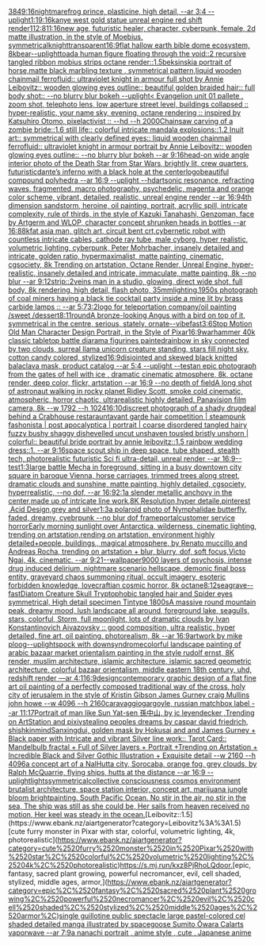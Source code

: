 [384](https://www.ebank.nz/aiartgenerator?category=384)[9:16](https://www.ebank.nz/aiartgenerator?category=9%3A16)[nightmare](https://www.ebank.nz/aiartgenerator?category=nightmare)[frog prince, plasticine, high detail, --ar 3:4 --uplight](https://www.ebank.nz/aiartgenerator?category=frog%2520prince%2C%2520plasticine%2C%2520high%2520detail%2C%2520--ar%25203%3A4%2520--uplight)[1:1](https://www.ebank.nz/aiartgenerator?category=1%3A1)[9:16](https://www.ebank.nz/aiartgenerator?category=9%3A16)[kanye west gold statue unreal engine red shift render](https://www.ebank.nz/aiartgenerator?category=kanye%2520west%2520gold%2520statue%2520unreal%2520engine%2520red%2520shift%2520render)[1](https://www.ebank.nz/aiartgenerator?category=1)[12:8](https://www.ebank.nz/aiartgenerator?category=12%3A8)[11:16](https://www.ebank.nz/aiartgenerator?category=11%3A16)[new age, futuristic healer, character, cyberpunk, female, 2d matte illustration, in the style of Moebius, symmetrical](https://www.ebank.nz/aiartgenerator?category=new%2520age%2C%2520futuristic%2520healer%2C%2520character%2C%2520cyberpunk%2C%2520female%2C%25202d%2520matte%2520illustration%2C%2520in%2520the%2520style%2520of%2520Moebius%2C%2520symmetrical)[knight](https://www.ebank.nz/aiartgenerator?category=knight)[transparent](https://www.ebank.nz/aiartgenerator?category=transparent)[16:9](https://www.ebank.nz/aiartgenerator?category=16%3A9)[flat hallow earth bible dome ecosystem, 8k](https://www.ebank.nz/aiartgenerator?category=flat%2520hallow%2520earth%2520bible%2520dome%2520ecosystem%2C%25208k)[bear](https://www.ebank.nz/aiartgenerator?category=bear)[--uplight](https://www.ebank.nz/aiartgenerator?category=--uplight)[toad](https://www.ebank.nz/aiartgenerator?category=toad)[a human figure floating through the void::2 recursive tangled ribbon mobius strips octane render::1.5](https://www.ebank.nz/aiartgenerator?category=a%2520human%2520figure%2520floating%2520through%2520the%2520void%3A%3A2%2520recursive%2520tangled%2520ribbon%2520mobius%2520strips%2520octane%2520render%3A%3A1.5)[beksinski](https://www.ebank.nz/aiartgenerator?category=beksinski)[a portrait of horse,matte  black marbling texture , symmetrical pattern,](https://www.ebank.nz/aiartgenerator?category=a%2520portrait%2520of%2520horse%2Cmatte%2520%2520black%2520marbling%2520texture%2520%2C%2520symmetrical%2520pattern%2C)[liquid wooden chainmail ferrofluid:: ultraviolet knight in armour full shot by Annie Leibovitz:: wooden glowing eyes outline:: beautiful golden braided hair:: full body shot:: --no blurry blur bokeh --uplight](https://www.ebank.nz/aiartgenerator?category=liquid%2520wooden%2520chainmail%2520ferrofluid%3A%3A%2520ultraviolet%2520knight%2520in%2520armour%2520full%2520shot%2520by%2520Annie%2520Leibovitz%3A%3A%2520wooden%2520glowing%2520eyes%2520outline%3A%3A%2520beautiful%2520golden%2520braided%2520hair%3A%3A%2520full%2520body%2520shot%3A%3A%2520--no%2520blurry%2520blur%2520bokeh%2520--uplight)[< Evangelion unit 01 pallete , zoom shot, telephoto lens, low aperture street level, buildings collapsed :: hyper-realistic, your name sky, evening, octane rendering :: inspired by Katsuhiro Otomo, pixelactivist :: --hd --h 2000](https://www.ebank.nz/aiartgenerator?category=%3C%2520Evangelion%2520unit%252001%2520pallete%2520%2C%2520zoom%2520shot%2C%2520telephoto%2520lens%2C%2520low%2520aperture%2520street%2520level%2C%2520buildings%2520collapsed%2520%3A%3A%2520hyper-realistic%2C%2520your%2520name%2520sky%2C%2520evening%2C%2520octane%2520rendering%2520%3A%3A%2520inspired%2520by%2520Katsuhiro%2520Otomo%2C%2520pixelactivist%2520%3A%3A%2520--hd%2520--h%25202000)[Chainsaw carving of a zombie bride::1.6 still life:: colorful intricate mandala explosions::1.2 Inuit art:: symmetrical with clearly defined eyes:: liquid wooden chainmail ferrofluid:: ultraviolet knight in armour portrait by Annie Leibovitz:: wooden glowing eyes outline:: --no blurry blur bokeh --ar 9:16](https://www.ebank.nz/aiartgenerator?category=Chainsaw%2520carving%2520of%2520a%2520zombie%2520bride%3A%3A1.6%2520still%2520life%3A%3A%2520colorful%2520intricate%2520mandala%2520explosions%3A%3A1.2%2520Inuit%2520art%3A%3A%2520symmetrical%2520with%2520clearly%2520defined%2520eyes%3A%3A%2520liquid%2520wooden%2520chainmail%2520ferrofluid%3A%3A%2520ultraviolet%2520knight%2520in%2520armour%2520portrait%2520by%2520Annie%2520Leibovitz%3A%3A%2520wooden%2520glowing%2520eyes%2520outline%3A%3A%2520--no%2520blurry%2520blur%2520bokeh%2520--ar%25209%3A16)[](https://www.ebank.nz/aiartgenerator?category=)[head-on wide angle interior photo of the Death Star from Star Wars, brightly lit, crew quarters, futuristic](https://www.ebank.nz/aiartgenerator?category=head-on%2520wide%2520angle%2520interior%2520photo%2520of%2520the%2520Death%2520Star%2520from%2520Star%2520Wars%2C%2520brightly%2520lit%2C%2520crew%2520quarters%2C%2520futuristic)[dante’s inferno with a black hole at the center](https://www.ebank.nz/aiartgenerator?category=dante%E2%80%99s%2520inferno%2520with%2520a%2520black%2520hole%2520at%2520the%2520center)[logo](https://www.ebank.nz/aiartgenerator?category=logo)[beautiful compound polyhedra --ar 16:9 --uplight --hd](https://www.ebank.nz/aiartgenerator?category=beautiful%2520compound%2520polyhedra%2520--ar%252016%3A9%2520--uplight%2520--hd)[art](https://www.ebank.nz/aiartgenerator?category=art)[sonic resonance, refracting waves, fragmented, macro photography, psychedelic, magenta and orange color scheme, vibrant, detailed, realistic, unreal engine render --ar 16:9](https://www.ebank.nz/aiartgenerator?category=sonic%2520resonance%2C%2520refracting%2520waves%2C%2520fragmented%2C%2520macro%2520photography%2C%2520psychedelic%2C%2520magenta%2520and%2520orange%2520color%2520scheme%2C%2520vibrant%2C%2520detailed%2C%2520realistic%2C%2520unreal%2520engine%2520render%2520--ar%252016%3A9)[4th dimension sandstorm, heroine, oil painting, portrait, acryllic spill, intricate complexity, rule of thirds, in the style of Kazuki Tanahashi, Genzoman, face by Artgerm and WLOP, character concept shrunken heads in bottles --ar 16:8](https://www.ebank.nz/aiartgenerator?category=4th%2520dimension%2520sandstorm%2C%2520heroine%2C%2520oil%2520painting%2C%2520portrait%2C%2520acryllic%2520spill%2C%2520intricate%2520complexity%2C%2520rule%2520of%2520thirds%2C%2520in%2520the%2520style%2520of%2520Kazuki%2520Tanahashi%2C%2520Genzoman%2C%2520face%2520by%2520Artgerm%2520and%2520WLOP%2C%2520character%2520concept%2520shrunken%2520heads%2520in%2520bottles%2520--ar%252016%3A8)[8k](https://www.ebank.nz/aiartgenerator?category=8k)[fat asia man, glitch art, circuit bent crt,cybernetic robot with countless intricate cables,  cathode ray tube, male cyborg, hyper realistic, volumetric lighting, cyberpunk, Peter Mohrbacher, insanely detailed and intricate, golden ratio, hypermaximalist, matte painting, cinematic, cgsociety, 8k Trending on artstation, Octane Render, Unreal Engine, hyper-realistic, insanely detailed and intricate, immaculate, matte painting, 8k --no blur --ar 9:12](https://www.ebank.nz/aiartgenerator?category=fat%2520asia%2520man%2C%2520glitch%2520art%2C%2520circuit%2520bent%2520crt%2Ccybernetic%2520robot%2520with%2520countless%2520intricate%2520cables%2C%2520%2520cathode%2520ray%2520tube%2C%2520male%2520cyborg%2C%2520hyper%2520realistic%2C%2520volumetric%2520lighting%2C%2520cyberpunk%2C%2520Peter%2520Mohrbacher%2C%2520insanely%2520detailed%2520and%2520intricate%2C%2520golden%2520ratio%2C%2520hypermaximalist%2C%2520matte%2520painting%2C%2520cinematic%2C%2520cgsociety%2C%25208k%2520Trending%2520on%2520artstation%2C%2520Octane%2520Render%2C%2520Unreal%2520Engine%2C%2520hyper-realistic%2C%2520insanely%2520detailed%2520and%2520intricate%2C%2520immaculate%2C%2520matte%2520painting%2C%25208k%2520--no%2520blur%2520--ar%25209%3A12)[strip::2](https://www.ebank.nz/aiartgenerator?category=strip%3A%3A2)[veins man in a studio, glowing, direct wide shot, full body, 8k rendering, high detail, flash photo, 35mm](https://www.ebank.nz/aiartgenerator?category=veins%2520man%2520in%2520a%2520studio%2C%2520glowing%2C%2520direct%2520wide%2520shot%2C%2520full%2520body%2C%25208k%2520rendering%2C%2520high%2520detail%2C%2520flash%2520photo%2C%252035mm)[lighting,](https://www.ebank.nz/aiartgenerator?category=lighting%2C)[1950s photograph of coal miners having a black tie cocktail party inside a mine lit by brass carbide lamps :: --ar 5:7](https://www.ebank.nz/aiartgenerator?category=1950s%2520photograph%2520of%2520coal%2520miners%2520having%2520a%2520black%2520tie%2520cocktail%2520party%2520inside%2520a%2520mine%2520lit%2520by%2520brass%2520carbide%2520lamps%2520%3A%3A%2520--ar%25205%3A7)[3:2](https://www.ebank.nz/aiartgenerator?category=3%3A2)[logo for teleportation company](https://www.ebank.nz/aiartgenerator?category=logo%2520for%2520teleportation%2520company)[/oil painting /sweet /dessert](https://www.ebank.nz/aiartgenerator?category=/oil%2520painting%2520/sweet%2520/dessert)[8:11](https://www.ebank.nz/aiartgenerator?category=8%3A11)[round](https://www.ebank.nz/aiartgenerator?category=round)[A bronze-looking Angus with a bird on top of it, symmetrical in the centre, serious, stately, ornate](https://www.ebank.nz/aiartgenerator?category=A%2520bronze-looking%2520Angus%2520with%2520a%2520bird%2520on%2520top%2520of%2520it%2C%2520symmetrical%2520in%2520the%2520centre%2C%2520serious%2C%2520stately%2C%2520ornate)[--vibefast](https://www.ebank.nz/aiartgenerator?category=--vibefast)[3:6](https://www.ebank.nz/aiartgenerator?category=3%3A6)[Stop Motion Old Man Character Design Portrait, in the Style of Pixar](https://www.ebank.nz/aiartgenerator?category=Stop%2520Motion%2520Old%2520Man%2520Character%2520Design%2520Portrait%2C%2520in%2520the%2520Style%2520of%2520Pixar)[16:9](https://www.ebank.nz/aiartgenerator?category=16%3A9)[warhammer 40k classic tabletop battle diarama figurines painted](https://www.ebank.nz/aiartgenerator?category=warhammer%252040k%2520classic%2520tabletop%2520battle%2520diarama%2520figurines%2520painted)[rainbow in sky connected by two clouds, surreal llama unicorn creature standing, stars fill night sky, cotton candy colored, stylized](https://www.ebank.nz/aiartgenerator?category=rainbow%2520in%2520sky%2520connected%2520by%2520two%2520clouds%2C%2520surreal%2520llama%2520unicorn%2520creature%2520standing%2C%2520stars%2520fill%2520night%2520sky%2C%2520cotton%2520candy%2520colored%2C%2520stylized)[16:9](https://www.ebank.nz/aiartgenerator?category=16%3A9)[disjointed and skewed black knitted balaclava mask, product catalog --ar 5:4 --uplight --test](https://www.ebank.nz/aiartgenerator?category=disjointed%2520and%2520skewed%2520black%2520knitted%2520balaclava%2520mask%2C%2520product%2520catalog%2520--ar%25205%3A4%2520--uplight%2520--test)[an epic photograph from the gates of hell with ice , dramatic cinematic atmosphere, 8k, octane render, deep color, flickr, artstation --ar 16:9 --no depth of field](https://www.ebank.nz/aiartgenerator?category=an%2520epic%2520photograph%2520from%2520the%2520gates%2520of%2520hell%2520with%2520ice%2520%2C%2520dramatic%2520cinematic%2520atmosphere%2C%25208k%2C%2520octane%2520render%2C%2520deep%2520color%2C%2520flickr%2C%2520artstation%2520--ar%252016%3A9%2520--no%2520depth%2520of%2520field)[A long shot of astronaut walking in rocky planet Ridley Scott, smoke cold cinematic, atmospheric, horror chaotic, ultrarealistic highly detailed, Panavision film camera, 8k --w 1792 --h 1024](https://www.ebank.nz/aiartgenerator?category=A%2520long%2520shot%2520of%2520astronaut%2520walking%2520in%2520rocky%2520planet%2520Ridley%2520Scott%2C%2520smoke%2520cold%2520cinematic%2C%2520atmospheric%2C%2520horror%2520chaotic%2C%2520ultrarealistic%2520highly%2520detailed%2C%2520Panavision%2520film%2520camera%2C%25208k%2520--w%25201792%2520--h%25201024)[16:10](https://www.ebank.nz/aiartgenerator?category=16%3A10)[discreet photograph of a shady drugdeal behind a Crabhouse restaraunt](https://www.ebank.nz/aiartgenerator?category=discreet%2520photograph%2520of%2520a%2520shady%2520drugdeal%2520behind%2520a%2520Crabhouse%2520restaraunt)[avant garde hair competition | steampunk fashonista | post apocalyptica | portrait | coarse disordered tangled hairy fuzzy bushy shaggy dishevelled uncut unshaven tousled bristly unshorn | colorful:: beautiful bride portrait by annie leibovitz::1.5 rainbow wedding dress::1. --ar 9:16](https://www.ebank.nz/aiartgenerator?category=avant%2520garde%2520hair%2520competition%2520%7C%2520steampunk%2520fashonista%2520%7C%2520post%2520apocalyptica%2520%7C%2520portrait%2520%7C%2520coarse%2520disordered%2520tangled%2520hairy%2520fuzzy%2520bushy%2520shaggy%2520dishevelled%2520uncut%2520unshaven%2520tousled%2520bristly%2520unshorn%2520%7C%2520colorful%3A%3A%2520beautiful%2520bride%2520portrait%2520by%2520annie%2520leibovitz%3A%3A1.5%2520rainbow%2520wedding%2520dress%3A%3A1.%2520--ar%25209%3A16)[space scout ship in deep space, tube shaped, stealth tech, photorealistic futuristic Sci fi ultra-detail, unreal render --ar 16:9](https://www.ebank.nz/aiartgenerator?category=space%2520scout%2520ship%2520in%2520deep%2520space%2C%2520tube%2520shaped%2C%2520stealth%2520tech%2C%2520photorealistic%2520futuristic%2520Sci%2520fi%2520ultra-detail%2C%2520unreal%2520render%2520--ar%252016%3A9)[--test](https://www.ebank.nz/aiartgenerator?category=--test)[1:3](https://www.ebank.nz/aiartgenerator?category=1%3A3)[large battle Mecha in foreground, sitting in a busy downtown city square in baroque Vienna, horse carriages, trimmed trees along street, dramatic clouds and sunshine, matte painting, highly detailed, cgsociety, hyperrealistic, --no dof, --ar 16:9](https://www.ebank.nz/aiartgenerator?category=large%2520battle%2520Mecha%2520in%2520foreground%2C%2520sitting%2520in%2520a%2520busy%2520downtown%2520city%2520square%2520in%2520baroque%2520Vienna%2C%2520horse%2520carriages%2C%2520trimmed%2520trees%2520along%2520street%2C%2520dramatic%2520clouds%2520and%2520sunshine%2C%2520matte%2520painting%2C%2520highly%2520detailed%2C%2520cgsociety%2C%2520hyperrealistic%2C%2520--no%2520dof%2C%2520--ar%252016%3A9)[2:1](https://www.ebank.nz/aiartgenerator?category=2%3A1)[a slender metallic anchovy in the center,made up of intricate line work,8K Resolution,hyper detaile,pinterest ,Acid Design,grey and silver](https://www.ebank.nz/aiartgenerator?category=a%2520slender%2520metallic%2520anchovy%2520in%2520the%2520center%2Cmade%2520up%2520of%2520intricate%2520line%2520work%2C8K%2520Resolution%2Chyper%2520detaile%2Cpinterest%2520%2CAcid%2520Design%2Cgrey%2520and%2520silver)[1:3](https://www.ebank.nz/aiartgenerator?category=1%3A3)[a polaroid photo of Nymphalidae butterfly, faded, dreamy, cyebrpunk --no blur dof frame](https://www.ebank.nz/aiartgenerator?category=a%2520polaroid%2520photo%2520of%2520Nymphalidae%2520butterfly%2C%2520faded%2C%2520dreamy%2C%2520cyebrpunk%2520--no%2520blur%2520dof%2520frame)[portal](https://www.ebank.nz/aiartgenerator?category=portal)[customer service horror](https://www.ebank.nz/aiartgenerator?category=customer%2520service%2520horror)[Early morning sunlight over Antarctica, wilderness, cinematic lighting, trending on artstation,rending on artstation, environment highly detailed+people, buildings,, magical atmosphere, by Renato muccillo and Andreas Rocha, trending on artstation + blur, blurry, dof, soft focus,Victo Ngai, 4k, cinematic, --ar 9:21](https://www.ebank.nz/aiartgenerator?category=Early%2520morning%2520sunlight%2520over%2520Antarctica%2C%2520wilderness%2C%2520cinematic%2520lighting%2C%2520trending%2520on%2520artstation%2Crending%2520on%2520artstation%2C%2520environment%2520highly%2520detailed%2Bpeople%2C%2520buildings%2C%2C%2520magical%2520atmosphere%2C%2520by%2520Renato%2520muccillo%2520and%2520Andreas%2520Rocha%2C%2520trending%2520on%2520artstation%2520%2B%2520blur%2C%2520blurry%2C%2520dof%2C%2520soft%2520focus%2CVicto%2520Ngai%2C%25204k%2C%2520cinematic%2C%2520--ar%25209%3A21)[--wallpaper](https://www.ebank.nz/aiartgenerator?category=--wallpaper)[9000 layers of psychosis, intense drug induced delirium, nightmare scenario hellscape, demonic final boss entity, graveyard chaos summoning ritual, occult imagery, esoteric forbidden knowledge, lovecraftian cosmic horror, 8k octane](https://www.ebank.nz/aiartgenerator?category=9000%2520layers%2520of%2520psychosis%2C%2520intense%2520drug%2520induced%2520delirium%2C%2520nightmare%2520scenario%2520hellscape%2C%2520demonic%2520final%2520boss%2520entity%2C%2520graveyard%2520chaos%2520summoning%2520ritual%2C%2520occult%2520imagery%2C%2520esoteric%2520forbidden%2520knowledge%2C%2520lovecraftian%2520cosmic%2520horror%2C%25208k%2520octane)[8:12](https://www.ebank.nz/aiartgenerator?category=8%3A12)[seagrave](https://www.ebank.nz/aiartgenerator?category=seagrave)[--fast](https://www.ebank.nz/aiartgenerator?category=--fast)[Diatom Creature Skull Tryptophobic tangled hair and Spider eyes symmetrical, High detail specimen Tintype 1800s](https://www.ebank.nz/aiartgenerator?category=Diatom%2520Creature%2520Skull%2520Tryptophobic%2520tangled%2520hair%2520and%2520Spider%2520eyes%2520symmetrical%2C%2520High%2520detail%2520specimen%2520Tintype%25201800s)[A massive round mountain peak, dreamy mood, lush landscape all around, foreground lake, seagulls, stars, colorful, Storm, full moonlight, lots of dramatic clouds by Ivan Konstantinovich Aivazovsky :: good composition, ultra realistic, hyper detailed, fine art, oil painting, photorealism, 8k --ar 16:9](https://www.ebank.nz/aiartgenerator?category=A%2520massive%2520round%2520mountain%2520peak%2C%2520dreamy%2520mood%2C%2520lush%2520landscape%2520all%2520around%2C%2520foreground%2520lake%2C%2520seagulls%2C%2520stars%2C%2520colorful%2C%2520Storm%2C%2520full%2520moonlight%2C%2520lots%2520of%2520dramatic%2520clouds%2520by%2520Ivan%2520Konstantinovich%2520Aivazovsky%2520%3A%3A%2520good%2520composition%2C%2520ultra%2520realistic%2C%2520hyper%2520detailed%2C%2520fine%2520art%2C%2520oil%2520painting%2C%2520photorealism%2C%25208k%2520--ar%252016%3A9)[artwork by mike ploog](https://www.ebank.nz/aiartgenerator?category=artwork%2520by%2520mike%2520ploog)[--uplight](https://www.ebank.nz/aiartgenerator?category=--uplight)[spock with downsyndrome](https://www.ebank.nz/aiartgenerator?category=spock%2520with%2520downsyndrome)[colorful landscape painting of arabic bazaar market orientalism painting in the style  rudolf ernst, 8K render, muslim architecture, islamic architecture, islamic sacred geometric architecture, colorful bazaar orientalism, middle eastern 18th century, uhd, redshift render —ar 4:1](https://www.ebank.nz/aiartgenerator?category=colorful%2520landscape%2520painting%2520of%2520arabic%2520bazaar%2520market%2520orientalism%2520painting%2520in%2520the%2520style%2520%2520rudolf%2520ernst%2C%25208K%2520render%2C%2520muslim%2520architecture%2C%2520islamic%2520architecture%2C%2520islamic%2520sacred%2520geometric%2520architecture%2C%2520colorful%2520bazaar%2520orientalism%2C%2520middle%2520eastern%252018th%2520century%2C%2520uhd%2C%2520redshift%2520render%2520%E2%80%94ar%25204%3A1)[16:9](https://www.ebank.nz/aiartgenerator?category=16%3A9)[design](https://www.ebank.nz/aiartgenerator?category=design)[contemporary graphic design of a flat fine art oil painting of a perfectly composed traditional way of the cross,  holy city of jerusalem in the style of Kristin Gibson James Gurney craig Mullins john howe --w 4096 --h 2160](https://www.ebank.nz/aiartgenerator?category=contemporary%2520graphic%2520design%2520of%2520a%2520flat%2520fine%2520art%2520oil%2520painting%2520of%2520a%2520perfectly%2520composed%2520traditional%2520way%2520of%2520the%2520cross%2C%2520%2520holy%2520city%2520of%2520jerusalem%2520in%2520the%2520style%2520of%2520Kristin%2520Gibson%2520James%2520Gurney%2520craig%2520Mullins%2520john%2520howe%2520--w%25204096%2520--h%25202160)[caravaggio](https://www.ebank.nz/aiartgenerator?category=caravaggio)[gargoyle, russian matchbox label --ar 11:17](https://www.ebank.nz/aiartgenerator?category=gargoyle%2C%2520russian%2520matchbox%2520label%2520--ar%252011%3A17)[Portrait of man like Sun Yat-sen 孫中山, by jc leyendecker ,Trending on ArtStation and pixiv](https://www.ebank.nz/aiartgenerator?category=Portrait%2520of%2520man%2520like%2520Sun%2520Yat-sen%2520%E5%AD%AB%E4%B8%AD%E5%B1%B1%2C%2520by%2520jc%2520leyendecker%2520%2CTrending%2520on%2520ArtStation%2520and%2520pixiv)[stealing peoples dreams by caspar david friedrich, shishkin](https://www.ebank.nz/aiartgenerator?category=stealing%2520peoples%2520dreams%2520by%2520caspar%2520david%2520friedrich%2C%2520shishkin)[mind](https://www.ebank.nz/aiartgenerator?category=mind)[Sanxingdui, golden mask by Hokusai and and James Gurney + Black paper with Intricate and vibrant Silver line work:: Tarot Card:: Mandelbulb fractal + Full of Silver layers + Portrait +Trending on Artstation + Incredible Black and Silver Gothic Illustration + Exquisite detail --w 2160  --h 4096](https://www.ebank.nz/aiartgenerator?category=Sanxingdui%2C%2520golden%2520mask%2520by%2520Hokusai%2520and%2520and%2520James%2520Gurney%2520%2B%2520Black%2520paper%2520with%2520Intricate%2520and%2520vibrant%2520Silver%2520line%2520work%3A%3A%2520Tarot%2520Card%3A%3A%2520Mandelbulb%2520fractal%2520%2B%2520Full%2520of%2520Silver%2520layers%2520%2B%2520Portrait%2520%2BTrending%2520on%2520Artstation%2520%2B%2520Incredible%2520Black%2520and%2520Silver%2520Gothic%2520Illustration%2520%2B%2520Exquisite%2520detail%2520--w%25202160%2520%2520--h%25204096)[a concept art of a NalHutta city, Sorocaba, orange fog, grey clouds, by Ralph McQuarrie, flying ships, hutts at the distance --ar 16:9 --uplight](https://www.ebank.nz/aiartgenerator?category=a%2520concept%2520art%2520of%2520a%2520NalHutta%2520city%2C%2520Sorocaba%2C%2520orange%2520fog%2C%2520grey%2520clouds%2C%2520by%2520Ralph%2520McQuarrie%2C%2520flying%2520ships%2C%2520hutts%2520at%2520the%2520distance%2520--ar%252016%3A9%2520--uplight)[lights](https://www.ebank.nz/aiartgenerator?category=lights)[symmetrical](https://www.ebank.nz/aiartgenerator?category=symmetrical)[collective consciousness cosmos environment brutalist architecture, space station interior, concept art, marijuana jungle bloom bright](https://www.ebank.nz/aiartgenerator?category=collective%2520consciousness%2520cosmos%2520environment%2520brutalist%2520architecture%2C%2520space%2520station%2520interior%2C%2520concept%2520art%2C%2520marijuana%2520jungle%2520bloom%2520bright)[painting. South Pacific Ocean. No stir in the air, no stir in the sea, The ship was still as she could be, Her sails from heaven received no motion, Her keel was steady in the ocean.](https://www.ebank.nz/aiartgenerator?category=painting.%2520South%2520Pacific%2520Ocean.%2520No%2520stir%2520in%2520the%2520air%2C%2520no%2520stir%2520in%2520the%2520sea%2C%2520The%2520ship%2520was%2520still%2520as%2520she%2520could%2520be%2C%2520Her%2520sails%2520from%2520heaven%2520received%2520no%2520motion%2C%2520Her%2520keel%2520was%2520steady%2520in%2520the%2520ocean.)[Leibovitz::1.5](https://www.ebank.nz/aiartgenerator?category=Leibovitz%3A%3A1.5)[cute furry monster in Pixar with star, colorful, volumetric lighting, 4k, photorealistic](https://www.ebank.nz/aiartgenerator?category=cute%2520furry%2520monster%2520in%2520Pixar%2520with%2520star%2C%2520colorful%2C%2520volumetric%2520lighting%2C%25204k%2C%2520photorealistic)[<https://s.mj.run/kxz8PjRhoLQ>](https://www.ebank.nz/aiartgenerator?category=%3Chttps%3A//s.mj.run/kxz8PjRhoLQ%3E)[door.](https://www.ebank.nz/aiartgenerator?category=door.)[epic, fantasy, sacred plant growing, powerful necromancer, evil, cell shaded, stylized, middle ages, armor,](https://www.ebank.nz/aiartgenerator?category=epic%2C%2520fantasy%2C%2520sacred%2520plant%2520growing%2C%2520powerful%2520necromancer%2C%2520evil%2C%2520cell%2520shaded%2C%2520stylized%2C%2520middle%2520ages%2C%2520armor%2C)[single guillotine public spectacle large pastel-colored cel shaded detailed manga illustrated by spacegoose Sumito Ōwara Calarts vaporwave --ar 7:9](https://www.ebank.nz/aiartgenerator?category=single%2520guillotine%2520public%2520spectacle%2520large%2520pastel-colored%2520cel%2520shaded%2520detailed%2520manga%2520illustrated%2520by%2520spacegoose%2520Sumito%2520%C5%8Cwara%2520Calarts%2520vaporwave%2520--ar%25207%3A9)[a nanachi portrait , anime style , cute , Japanese anime](https://www.ebank.nz/aiartgenerator?category=a%2520nanachi%2520portrait%2520%2C%2520anime%2520style%2520%2C%2520cute%2520%2C%2520Japanese%2520anime)